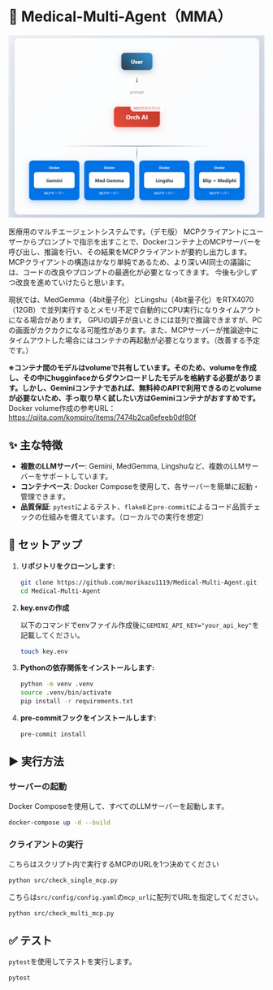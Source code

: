 # 🏥 Medical-Multi-Agent（MMA）

![alt text](docs/images/image.png)

医療用のマルチエージェントシステムです。（デモ版）
MCPクライアントにユーザーからプロンプトで指示を出すことで、Dockerコンテナ上のMCPサーバーを呼び出し、推論を行い、その結果をMCPクライアントが要約し出力します。
MCPクライアントの構造はかなり単純であるため、より深いAI同士の議論には、コードの改良やプロンプトの最適化が必要となってきます。
今後も少しずつ改良を進めていけたらと思います。

現状では、MedGemma（4bit量子化）とLingshu（4bit量子化）をRTX4070（12GB）で並列実行するとメモリ不足で自動的にCPU実行になりタイムアウトになる場合があります。
GPUの調子が良いときには並列で推論できますが、PCの画面がカクカクになる可能性があります。また、MCPサーバーが推論途中にタイムアウトした場合にはコンテナの再起動が必要となります。（改善する予定です。）

**※コンテナ間のモデルはvolumeで共有しています。そのため、volumeを作成し、その中にhugginfaceからダウンロードしたモデルを格納する必要があります。しかし、Geminiコンテナであれば、無料枠のAPIで利用できるのとvolumeが必要ないため、手っ取り早く試したい方はGeminiコンテナがおすすめです。**
Docker volume作成の参考URL：https://qiita.com/kompiro/items/7474b2ca6efeeb0df80f

## ✨ 主な特徴

- **複数のLLMサーバー**: Gemini, MedGemma, Lingshuなど、複数のLLMサーバーをサポートしています。
- **コンテナベース**: Docker Composeを使用して、各サーバーを簡単に起動・管理できます。
- **品質保証**: `pytest`によるテスト、`flake8`と`pre-commit`によるコード品質チェックの仕組みを備えています。（ローカルでの実行を想定）

## 🚀 セットアップ

1.  **リポジトリをクローンします:**
    ```bash
    git clone https://github.com/morikazu1119/Medical-Multi-Agent.git
    cd Medical-Multi-Agent
    ```
2.  **key.envの作成**

    以下のコマンドでenvファイル作成後に`GEMINI_API_KEY="your_api_key"`を記載してください。
    ```bash
    touch key.env
    ```

4.  **Pythonの依存関係をインストールします:**
    ```bash
    python -m venv .venv
    source .venv/bin/activate
    pip install -r requirements.txt
    ```

5.  **pre-commitフックをインストールします:**
    ```bash
    pre-commit install
    ```

## ▶️ 実行方法

### サーバーの起動

Docker Composeを使用して、すべてのLLMサーバーを起動します。

```bash
docker-compose up -d --build
```

### クライアントの実行

こちらはスクリプト内で実行するMCPのURLを1つ決めてください
```bash
python src/check_single_mcp.py
```

こちらは`src/config/config.yaml`の`mcp_url`に配列でURLを指定してください。
```bash
python src/check_multi_mcp.py
```

## ✅ テスト

`pytest`を使用してテストを実行します。

```bash
pytest
```

